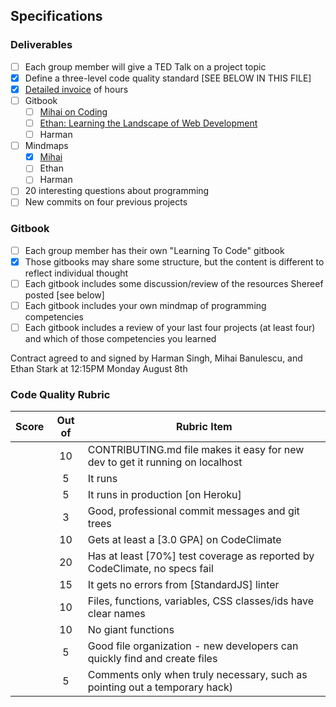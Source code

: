 ## Specifications

### Deliverables
- [ ] Each group member will give a TED Talk on a project topic
- [x] Define a three-level code quality standard [SEE BELOW IN THIS FILE]
- [x] [Detailed invoice](https://docs.google.com/spreadsheets/d/1GxSXhguI27apeWIzUFp_2f_T2xOPUWv5h-ry6RQvvoU/edit#gid=0) of hours
- [ ] Gitbook
  - [ ] [Mihai on Coding](https://bluemihai.gitbooks.io/mihai-on-coding/content/)
  - [ ] [Ethan: Learning the Landscape of Web Development](https://ethanjstark.gitbooks.io/landscape-of-web/content)
  - [ ] Harman
- [ ] Mindmaps
  - [x] [Mihai](https://www.mindmeister.com/739674955/dev-competencies)
  - [ ] Ethan
  - [ ] Harman
- [ ] 20 interesting questions about programming
- [ ] New commits on four previous projects 

### Gitbook 
- [ ] Each group member has their own "Learning To Code" gitbook
- [x] Those gitbooks may share some structure, but the content is different to reflect individual thought
- [ ] Each gitbook includes some discussion/review of the resources Shereef posted [see below]
- [ ] Each gitbook includes your own mindmap of programming competencies
- [ ] Each gitbook includes a review of your last four projects (at least four) and which of those 
competencies you learned

Contract agreed to and signed by Harman Singh, Mihai Banulescu, and Ethan Stark at 12:15PM Monday August 8th

### Code Quality Rubric

| Score | Out of  | Rubric Item                                                                       |
|-------|:-------:|-----------------------------------------------------------------------------------|
|       | 10      | CONTRIBUTING.md file makes it easy for new dev to get it running on localhost     |
|       | 5       | It runs                                                                           |
|       | 5       | It runs in production [on Heroku]                                                 |
|       | 3       | Good, professional commit messages and git trees                                  |
|       | 10      | Gets at least a [3.0 GPA] on CodeClimate                                          |
|       | 20      | Has at least [70%] test coverage as reported by CodeClimate, no specs fail        |
|       | 15      | It gets no errors from [StandardJS] linter                                        |
|       | 10      | Files, functions, variables, CSS classes/ids have clear names                     |
|       | 10      | No giant functions                                                                |
|       | 5       | Good file organization - new developers can quickly find and create files         |
|       | 5       | Comments only when truly necessary, such as pointing out a temporary hack)        |
